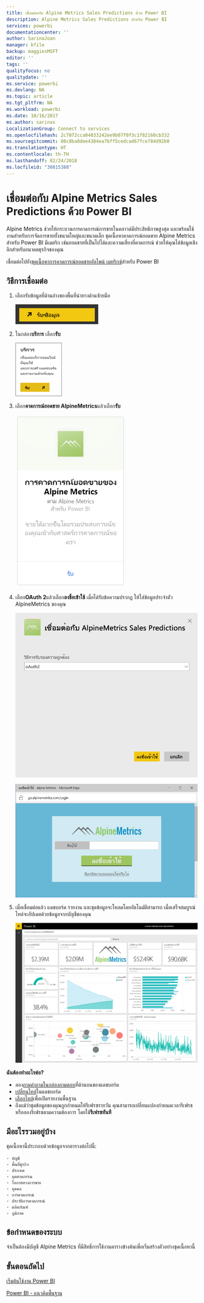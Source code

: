 ```yaml
---
title: เชื่อมต่อกับ Alpine Metrics Sales Predictions ด้วย Power BI
description: Alpine Metrics Sales Predictions สำหรับ Power BI
services: powerbi
documentationcenter: ''
author: SarinaJoan
manager: kfile
backup: maggiesMSFT
editor: ''
tags: ''
qualityfocus: no
qualitydate: ''
ms.service: powerbi
ms.devlang: NA
ms.topic: article
ms.tgt_pltfrm: NA
ms.workload: powerbi
ms.date: 10/16/2017
ms.author: sarinas
LocalizationGroup: Connect to services
ms.openlocfilehash: 2c7072cca04033242ee9b07f0f3c1f82160cb332
ms.sourcegitcommit: 88c8ba8dee4384ea7bff5cedcad67fce784d92b0
ms.translationtype: HT
ms.contentlocale: th-TH
ms.lasthandoff: 02/24/2018
ms.locfileid: "30815388"
---
```

# <a name="connect-to-alpine-metrics-sales-predictions-with-power-bi"></a>เชื่อมต่อกับ Alpine Metrics Sales Predictions ด้วย Power BI
Alpine Metrics ช่วยให้กระบวนการคาดการณ์การขายในคลาวด์มีประสิทธิภาพสูงสุด และพร้อมใช้งานสำหรับการจัดการขายทั้งขนาดใหญ่และขนาดเล็ก ชุดเนื้อหาคาดการณ์ยอดขาย Alpine Metrics สำหรับ Power BI มีเมตริก เช่นยอดขายที่เป็นไปได้และความเสี่ยงที่คาดการณ์ ช่วยให้คุณได้ข้อมูลเชิงลึกสำหรับอนาคตธุรกิจของคุณ 

เชื่อมต่อไปยัง[ชุดเนื้อหาการคาดการณ์ยอดขายอัลไพน์ เมทริกซ์](https://app.powerbi.com/getdata/services/alpine-metrics)สำหรับ Power BI

## <a name="how-to-connect"></a>วิธีการเชื่อมต่อ
1. เลือกรับข้อมูลที่ด้านล่างของพื้นที่นำทางด้านซ้ายมือ  
   
    ![](media/service-connect-to-alpine-metrics/getdata.png)
2. ในกล่อง**บริการ** เลือก**รับ**  
   
    ![](media/service-connect-to-alpine-metrics/services.png)
3. เลือก**คาดการณ์ยอดขาย AlpineMetrics**แล้วเลือก**รับ**  
   
    ![](media/service-connect-to-alpine-metrics/alpine.png)
4. เลือก**OAuth 2**แล้วเลือก**ลงชื่อเข้าใช้** เมื่อได้รับข้อความปรากฏ ให้ใส่ข้อมูลประจำตัว AlpineMetrics ของคุณ
   
    ![](media/service-connect-to-alpine-metrics/creds.png)
   
    ![](media/service-connect-to-alpine-metrics/creds2.png)
5. เมื่อเชื่อมต่อแล้ว แดชบอร์ด รายงาน และชุดข้อมูลจะโหลดโดยอัตโนมัติสามารถ เมื่อเสร็จสมบูรณ์ ไทล์จะอัปเดตด้วยข้อมูลจากบัญชีของคุณ
   
    ![](media/service-connect-to-alpine-metrics/dashboard.png)

**ฉันต้องทำอะไรต่อ?**

* ลอง[ถามคำถามในกล่องถามตอบ](power-bi-q-and-a.md)ที่ด้านบนของแดชบอร์ด
* [เปลี่ยนไทล์](service-dashboard-edit-tile.md)ในแดชบอร์ด
* [เลือกไทล์](service-dashboard-tiles.md)เพื่อเปิดรายงานพื้นฐาน
* ถึงแม้ว่าชุดข้อมูลของคุณถูกกำหนดให้รีเฟรซรายวัน คุณสามารถเปลี่ยนแปลงกำหนดเวลารีเฟรช หรือลองรีเฟรชตามความต้องการ โดยใช้**รีเฟรชทันที**

## <a name="whats-included"></a>มีอะไรรวมอยู่บ้าง
ชุดเนื้อหานี้ประกอบด้วยข้อมูลจากตารางต่อไปนี้:  

    - บัญชี    
    - พื้นที่ธุรกิจ    
    - ประเทศ    
    - อุตสาหกรรม    
    - โอกาสทางการขาย  
    - บุคคล  
    - การคาดการณ์    
    - ประวัติการคาดการณ์    
    - ผลิตภัณฑ์  
    - ภูมิภาค    

## <a name="system-requirements"></a>ข้อกำหนดของระบบ
จำเป็นต้องมีบัญชี Alpine Metrics ที่มีสิทธิ์การใช้งานตารางข้างต้นเพื่อเริ่มสร้างตัวอย่างชุดเนื้อหานี้

## <a name="next-steps"></a>ขั้นตอนถัดไป
[เริ่มต้นใช้งาน Power BI](service-get-started.md)

[Power BI - แนวคิดพื้นฐาน](service-basic-concepts.md)

